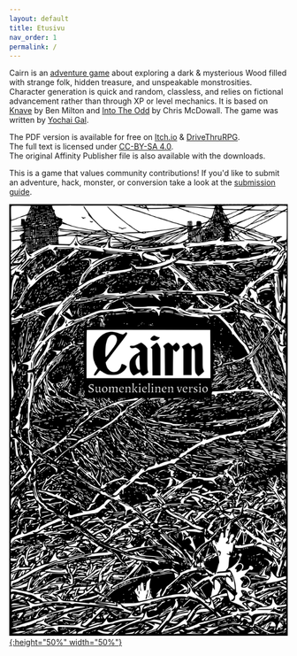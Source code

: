 ```yaml
---
layout: default
title: Etusivu
nav_order: 1
permalink: /
---
```


Cairn is an [adventure game](http://questingblog.com/adventure-game-vs-osr) about exploring a dark & mysterious Wood filled with strange folk, hidden treasure, and unspeakable monstrosities. Character generation is quick and random, classless, and relies on fictional advancement rather than through XP or level mechanics. It is based on [Knave](https://www.drivethrurpg.com/product/250888/Knave) by Ben Milton and [Into The Odd](https://chrismcdee.itch.io/electric-bastionland) by Chris McDowall. The game was written by [Yochai Gal](https://newschoolrevolution.com).

The PDF version is available for free on [Itch.io](https://yochaigal.itch.io/cairn) & [DriveThruRPG](https://www.drivethrurpg.com/product/330809/Cairn).  
The full text is licensed under [CC-BY-SA 4.0](https://creativecommons.org/licenses/by-sa/4.0/).  
The original Affinity Publisher file is also available with the downloads.

This is a game that values community contributions! If you'd like to submit an adventure, hack, monster, or conversion take a look at the [submission guide](/submissions/submission-guide).

<p></p>

[![Alt text](/img/cairn.svg "Click to embiggen"){:height="50%" width="50%"}](/img/cairn.svg)
